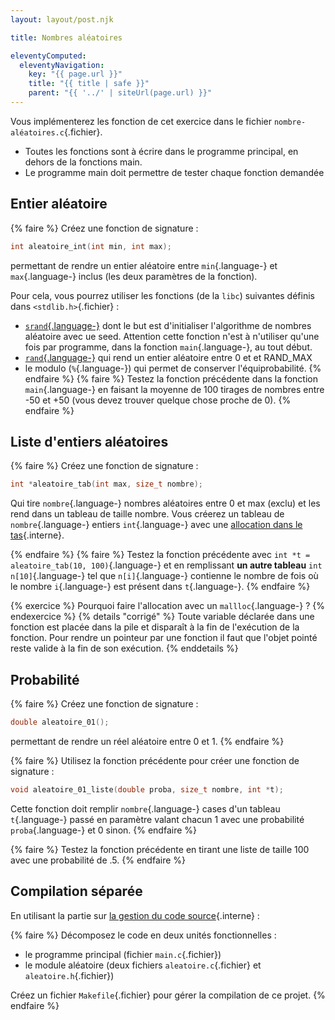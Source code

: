 ```yaml
---
layout: layout/post.njk

title: Nombres aléatoires

eleventyComputed:
  eleventyNavigation:
    key: "{{ page.url }}"
    title: "{{ title | safe }}"
    parent: "{{ '../' | siteUrl(page.url) }}"
---
```


Vous implémenterez les fonction de cet exercice dans le fichier `nombre-aléatoires.c`{.fichier}.

- Toutes les fonctions sont à écrire dans le programme principal, en dehors de la fonctions main.
- Le programme main doit permettre de tester chaque fonction demandée

## <span id="entier-aléatoire"></span>Entier aléatoire

{% faire %}
Créez une fonction de signature :

```c
int aleatoire_int(int min, int max);
```

permettant de rendre un entier aléatoire entre `min`{.language-} et `max`{.language-} inclus (les deux paramètres de la fonction).

Pour cela, vous pourrez utiliser les fonctions (de la `libc`) suivantes définis dans `<stdlib.h>`{.fichier} :

- [`srand`{.language-}](https://koor.fr/C/cstdlib/srand.wp) dont le but est d'initialiser l'algorithme de nombres aléatoire avec ue seed. Attention cette fonction n'est à n'utiliser qu'une fois par programme, dans la fonction `main`{.language-}, au tout début.
- [`rand`{.language-}](https://koor.fr/C/cstdlib/rand.wp) qui rend un entier aléatoire entre 0 et et RAND_MAX
- le  modulo  (`%`{.language-}) qui permet de conserver l'équiprobabilité.
{% endfaire %}
{% faire %}
Testez la fonction précédente dans la fonction `main`{.language-} en faisant la moyenne de 100 tirages de nombres entre -50 et +50 (vous devez trouver quelque chose proche de 0).
{% endfaire %}

## Liste d'entiers aléatoires

{% faire %}
Créez une fonction de signature :

```c
int *aleatoire_tab(int max, size_t nombre);
```

Qui tire `nombre`{.language-} nombres aléatoires entre 0 et max (exclu) et les rend dans un tableau de taille nombre. Vous créerez un tableau de `nombre`{.language-} entiers `int`{.language-} avec une [allocation dans le tas](../../langage/gestion-tas/){.interne}.

{% endfaire %}
{% faire %}
Testez la fonction précédente avec `int *t = aleatoire_tab(10, 100)`{.language-} et en remplissant **un autre tableau** `int n[10]`{.language-} tel que `n[i]`{.language-} contienne le nombre de fois où le nombre `i`{.language-} est présent dans `t`{.language-}.
{% endfaire %}

{% exercice %}
Pourquoi faire l'allocation avec un `mallloc`{.language-} ?
{% endexercice %}
{% details "corrigé" %}
Toute variable déclarée dans une fonction est placée dans la pile et disparaît à la fin de l'exécution de la fonction. Pour rendre un pointeur par une fonction il faut que l'objet pointé reste valide à la fin de son exécution.
{% enddetails %}

## <span id="proba-aléatoire"></span>Probabilité

{% faire %}
Créez une fonction de signature :

```c
double aleatoire_01();
```

permettant de rendre un réel aléatoire entre 0 et 1.
{% endfaire %}

{% faire %}
Utilisez la fonction précédente pour créer une fonction de signature :

```c
void aleatoire_01_liste(double proba, size_t nombre, int *t);
```

Cette fonction doit remplir `nombre`{.language-} cases d'un tableau `t`{.language-} passé en paramètre valant chacun 1 avec une probabilité `proba`{.language-} et 0 sinon.
{% endfaire %}

{% faire %}
Testez la fonction précédente en tirant une liste de taille 100 avec une probabilité de .5.
{% endfaire %}

## Compilation séparée

En utilisant la partie sur [la gestion du code source](../../gestion-code-source){.interne} :

{% faire %}
Décomposez le code en deux unités fonctionnelles :

- le programme principal (fichier `main.c`{.fichier})
- le module aléatoire (deux fichiers `aleatoire.c`{.fichier} et `aleatoire.h`{.fichier})

Créez un fichier `Makefile`{.fichier} pour gérer la compilation de ce projet.
{% endfaire %}
